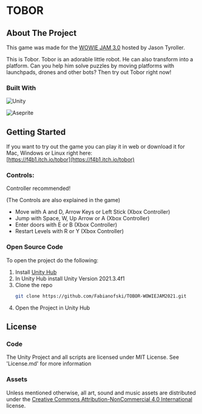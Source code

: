 # TOBOR
 
<!-- ABOUT THE PROJECT -->
## About The Project

This game was made for the [WOWIE JAM 3.0](https://itch.io/jam/wowie-jam-3) hosted by Jason Tyroller. 

This is Tobor. Tobor is an adorable little robot. He can also transform into a platform. Can you help him solve puzzles by moving platforms with launchpads, drones and other bots? Then try out Tobor right now!

### Built With

![Unity](https://img.shields.io/badge/unity-%23000000.svg?style=for-the-badge&logo=unity&logoColor=white)<br/>

![Aseprite](https://img.shields.io/badge/Aseprite-FFFFFF?style=for-the-badge&logo=Aseprite&logoColor=#7D929E)

<!-- GETTING STARTED -->
## Getting Started

If you want to try out the game you can play it in web or download it for Mac, Windows or Linux right here:<br/>
[https://f4b1.itch.io/tobor](https://f4b1.itch.io/tobor)

### Controls:

Controller recommended!

(The Controls are also explained in the game) <br/>
- Move with A and D, Arrow Keys or Left Stick (Xbox Controller) <br/>
- Jump with Space, W, Up Arrow or A (Xbox Controller) <br/>
- Enter doors with E or B (Xbox Controller) <br/>
- Restart Levels with R or Y (Xbox Controller) <br/>

### Open Source Code

To open the project do the following:
1. Install [Unity Hub](https://unity.com/download)
2. In Unity Hub install Unity Version 2021.3.4f1
3. Clone the repo
   ```sh
   git clone https://github.com/Fabianofski/TOBOR-WOWIEJAM2021.git
   ```
4. Open the Project in Unity Hub

## License

### Code
The Unity Project and all scripts are licensed under MIT License. See 'License.md' for more information

### Assets
Unless mentioned otherwise, all art, sound and music assets are distributed under the [Creative Commons Attribution-NonCommercial 4.0 International](https://creativecommons.org/licenses/by-nc/4.0/) license.

